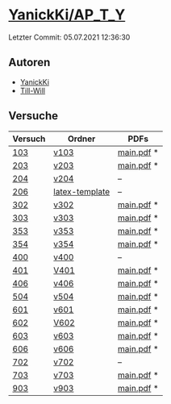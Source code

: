 # [YanickKi/AP_T_Y](https://github.com/YanickKi/AP_T_Y)

Letzter Commit: 05.07.2021 12:36:30

## Autoren
- [YanickKi](https://github.com/YanickKi)
- [Till-Will](https://github.com/Till-Will)

## Versuche

|        Versuch         |                                   Ordner                                    |                                                                         PDFs                                                                         |
|------------------------|-----------------------------------------------------------------------------|------------------------------------------------------------------------------------------------------------------------------------------------------|
|[103](../../versuch/103)|[v103](https://github.com/YanickKi/AP_T_Y/tree/main/v103)                    |[main.pdf](https://docs.google.com/viewer?url=https://raw.githubusercontent.com/NicoWeio/awesome-ap-pdfs/main/YanickKi%E2%88%95AP_T_Y/103/main.pdf) \*|
|[203](../../versuch/203)|[v203](https://github.com/YanickKi/AP_T_Y/tree/main/v203)                    |[main.pdf](https://docs.google.com/viewer?url=https://raw.githubusercontent.com/NicoWeio/awesome-ap-pdfs/main/YanickKi%E2%88%95AP_T_Y/203/main.pdf) \*|
|[204](../../versuch/204)|[v204](https://github.com/YanickKi/AP_T_Y/tree/main/v204)                    |–                                                                                                                                                     |
|[206](../../versuch/206)|[latex-template](https://github.com/YanickKi/AP_T_Y/tree/main/latex-template)|–                                                                                                                                                     |
|[302](../../versuch/302)|[v302](https://github.com/YanickKi/AP_T_Y/tree/main/v302)                    |[main.pdf](https://docs.google.com/viewer?url=https://raw.githubusercontent.com/NicoWeio/awesome-ap-pdfs/main/YanickKi%E2%88%95AP_T_Y/302/main.pdf) \*|
|[303](../../versuch/303)|[v303](https://github.com/YanickKi/AP_T_Y/tree/main/v303)                    |[main.pdf](https://docs.google.com/viewer?url=https://raw.githubusercontent.com/NicoWeio/awesome-ap-pdfs/main/YanickKi%E2%88%95AP_T_Y/303/main.pdf) \*|
|[353](../../versuch/353)|[v353](https://github.com/YanickKi/AP_T_Y/tree/main/v353)                    |[main.pdf](https://docs.google.com/viewer?url=https://raw.githubusercontent.com/NicoWeio/awesome-ap-pdfs/main/YanickKi%E2%88%95AP_T_Y/353/main.pdf) \*|
|[354](../../versuch/354)|[v354](https://github.com/YanickKi/AP_T_Y/tree/main/v354)                    |[main.pdf](https://docs.google.com/viewer?url=https://raw.githubusercontent.com/NicoWeio/awesome-ap-pdfs/main/YanickKi%E2%88%95AP_T_Y/354/main.pdf) \*|
|[400](../../versuch/400)|[v400](https://github.com/YanickKi/AP_T_Y/tree/main/v400)                    |–                                                                                                                                                     |
|[401](../../versuch/401)|[V401](https://github.com/YanickKi/AP_T_Y/tree/main/V401)                    |[main.pdf](https://docs.google.com/viewer?url=https://raw.githubusercontent.com/NicoWeio/awesome-ap-pdfs/main/YanickKi%E2%88%95AP_T_Y/401/main.pdf) \*|
|[406](../../versuch/406)|[v406](https://github.com/YanickKi/AP_T_Y/tree/main/v406)                    |[main.pdf](https://docs.google.com/viewer?url=https://raw.githubusercontent.com/NicoWeio/awesome-ap-pdfs/main/YanickKi%E2%88%95AP_T_Y/406/main.pdf) \*|
|[504](../../versuch/504)|[v504](https://github.com/YanickKi/AP_T_Y/tree/main/v504)                    |[main.pdf](https://docs.google.com/viewer?url=https://raw.githubusercontent.com/NicoWeio/awesome-ap-pdfs/main/YanickKi%E2%88%95AP_T_Y/504/main.pdf) \*|
|[601](../../versuch/601)|[v601](https://github.com/YanickKi/AP_T_Y/tree/main/v601)                    |[main.pdf](https://docs.google.com/viewer?url=https://raw.githubusercontent.com/NicoWeio/awesome-ap-pdfs/main/YanickKi%E2%88%95AP_T_Y/601/main.pdf) \*|
|[602](../../versuch/602)|[V602](https://github.com/YanickKi/AP_T_Y/tree/main/V602)                    |[main.pdf](https://docs.google.com/viewer?url=https://raw.githubusercontent.com/NicoWeio/awesome-ap-pdfs/main/YanickKi%E2%88%95AP_T_Y/602/main.pdf) \*|
|[603](../../versuch/603)|[v603](https://github.com/YanickKi/AP_T_Y/tree/main/v603)                    |[main.pdf](https://docs.google.com/viewer?url=https://raw.githubusercontent.com/NicoWeio/awesome-ap-pdfs/main/YanickKi%E2%88%95AP_T_Y/603/main.pdf) \*|
|[606](../../versuch/606)|[v606](https://github.com/YanickKi/AP_T_Y/tree/main/v606)                    |[main.pdf](https://docs.google.com/viewer?url=https://raw.githubusercontent.com/NicoWeio/awesome-ap-pdfs/main/YanickKi%E2%88%95AP_T_Y/606/main.pdf) \*|
|[702](../../versuch/702)|[v702](https://github.com/YanickKi/AP_T_Y/tree/main/v702)                    |–                                                                                                                                                     |
|[703](../../versuch/703)|[v703](https://github.com/YanickKi/AP_T_Y/tree/main/v703)                    |[main.pdf](https://docs.google.com/viewer?url=https://raw.githubusercontent.com/NicoWeio/awesome-ap-pdfs/main/YanickKi%E2%88%95AP_T_Y/703/main.pdf) \*|
|[903](../../versuch/903)|[v903](https://github.com/YanickKi/AP_T_Y/tree/main/v903)                    |[main.pdf](https://docs.google.com/viewer?url=https://raw.githubusercontent.com/NicoWeio/awesome-ap-pdfs/main/YanickKi%E2%88%95AP_T_Y/903/main.pdf) \*|
